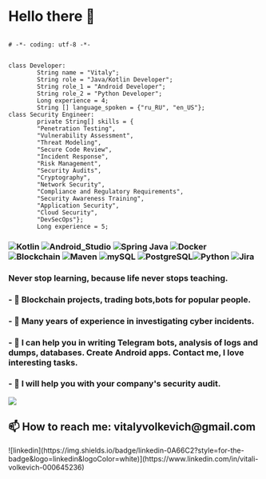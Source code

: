 # Hello there 👋

```Java, Kotlin, Python, Security engineer, AppSec.

# -*- coding: utf-8 -*-


class Developer:
        String name = "Vitaly";
        String role = "Java/Kotlin Developer";
        String role_1 = "Android Developer";
        String role_2 = "Python Developer";
        Long experience = 4;
        String [] language_spoken = {"ru_RU", "en_US"};
class Security Engineer: 
        private String[] skills = {
        "Penetration Testing",
        "Vulnerability Assessment",
        "Threat Modeling",
        "Secure Code Review",
        "Incident Response",
        "Risk Management",
        "Security Audits",
        "Cryptography",
        "Network Security",
        "Compliance and Regulatory Requirements",
        "Security Awareness Training",
        "Application Security",
        "Cloud Security",
        "DevSecOps"};
        Long experience = 5;
```
### ![Kotlin](https://img.shields.io/badge/Kotlin-blueviolet?style=for-the-badge&logo=Kotlin&logoColor=blue) ![Android_Studio](https://img.shields.io/badge/Android_Studio-black?style=for-the-badge&logo=AndroidStudio&logoColor=green) ![Spring Java](https://img.shields.io/badge/Spring_Java-green?style=for-the-badge&logo=Spring&logoColor=white) ![Docker](https://img.shields.io/badge/Docker-blue?style=for-the-badge&logo=Docker&logoColor=white) ![Blockchain](https://img.shields.io/badge/Blockchain-darkblue?style=for-the-badge&logo=Blockchain.com&logoColor=white) ![Maven](https://img.shields.io/badge/Maven-C71A36?style=for-the-badge&logo=Apache%20Maven&logoColor=white) ![mySQL](https://img.shields.io/badge/MySQL-4479A1?style=for-the-badge&logo=MySQL&logoColor=white) ![PostgreSQL](https://img.shields.io/badge/PostgreSQL-336791?style=for-the-badge&logo=PostgreSQL&logoColor=white)![Python](https://img.shields.io/badge/Python-blue?logo=python&logoColor=white) ![Jira](https://img.shields.io/badge/Jira-0052CC?style=for-the-badge&logo=Jira&logoColor=white)
<H3> Never stop learning, because life never stops teaching.
<H3> - 🔭 Blockchain projects, trading bots,bots for popular people.</H3>
<H3> - 🪪 Many years of experience in investigating cyber incidents.</H3>
<H3> - 🤔 I can help you in writing Telegram bots, analysis of logs and dumps, databases. Create Android apps. Contact me, I love interesting tasks.</H3>
<H3> - 🔐 I will help you with your company's security audit. </H3>

  
  <a href="https://github.com/volkevich">
    <img src="https://komarev.com/ghpvc/?username=volkevich&color=blue&style=flat)" />
  </a>
</p>

  <H2>📫 How to reach me:
vitalyvolkevich@gmail.com</H2> 
![linkedin](https://img.shields.io/badge/linkedin-0A66C2?style=for-the-badge&logo=linkedin&logoColor=white)](https://www.linkedin.com/in/vitali-volkevich-000645236)
